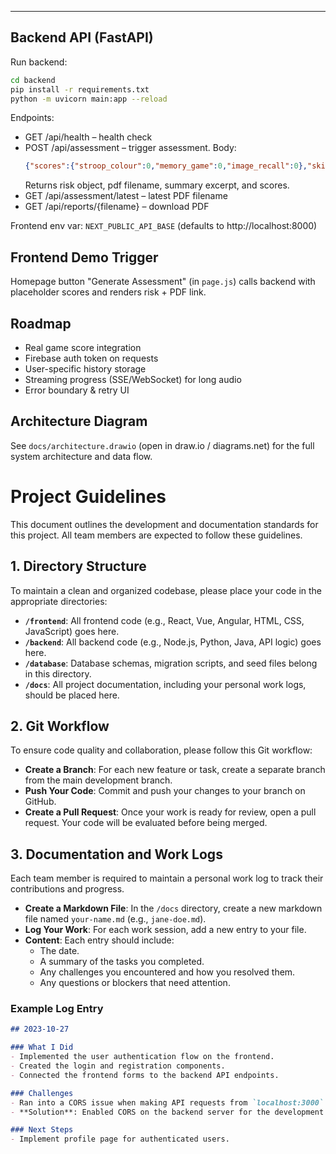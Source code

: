 ---

## Backend API (FastAPI)

Run backend:

```bash
cd backend
pip install -r requirements.txt
python -m uvicorn main:app --reload
```

Endpoints:

- GET /api/health – health check
- POST /api/assessment – trigger assessment. Body:
    ```json
    {"scores":{"stroop_colour":0,"memory_game":0,"image_recall":0},"skip_audio":true,"fast":false,"offline_sentiment":false}
    ```
    Returns risk object, pdf filename, summary excerpt, and scores.
- GET /api/assessment/latest – latest PDF filename
- GET /api/reports/{filename} – download PDF

Frontend env var: `NEXT_PUBLIC_API_BASE` (defaults to http://localhost:8000)

## Frontend Demo Trigger

Homepage button "Generate Assessment" (in `page.js`) calls backend with placeholder scores and renders risk + PDF link.

## Roadmap

- Real game score integration
- Firebase auth token on requests
- User-specific history storage
- Streaming progress (SSE/WebSocket) for long audio
- Error boundary & retry UI

## Architecture Diagram

See `docs/architecture.drawio` (open in draw.io / diagrams.net) for the full system architecture and data flow.

# Project Guidelines

This document outlines the development and documentation standards for this project. All team members are expected to follow these guidelines.

## 1. Directory Structure

To maintain a clean and organized codebase, please place your code in the appropriate directories:

-   **`/frontend`**: All frontend code (e.g., React, Vue, Angular, HTML, CSS, JavaScript) goes here.
-   **`/backend`**: All backend code (e.g., Node.js, Python, Java, API logic) goes here.
-   **`/database`**: Database schemas, migration scripts, and seed files belong in this directory.
-   **`/docs`**: All project documentation, including your personal work logs, should be placed here.

## 2. Git Workflow

To ensure code quality and collaboration, please follow this Git workflow:

-   **Create a Branch**: For each new feature or task, create a separate branch from the main development branch.
-   **Push Your Code**: Commit and push your changes to your branch on GitHub.
-   **Create a Pull Request**: Once your work is ready for review, open a pull request. Your code will be evaluated before being merged.

## 3. Documentation and Work Logs

Each team member is required to maintain a personal work log to track their contributions and progress.

-   **Create a Markdown File**: In the `/docs` directory, create a new markdown file named `your-name.md` (e.g., `jane-doe.md`).
-   **Log Your Work**: For each work session, add a new entry to your file.
-   **Content**: Each entry should include:
    -   The date.
    -   A summary of the tasks you completed.
    -   Any challenges you encountered and how you resolved them.
    -   Any questions or blockers that need attention.

### Example Log Entry

```markdown
## 2023-10-27

### What I Did
- Implemented the user authentication flow on the frontend.
- Created the login and registration components.
- Connected the frontend forms to the backend API endpoints.

### Challenges
- Ran into a CORS issue when making API requests from `localhost:3000` to `localhost:5000`.
- **Solution**: Enabled CORS on the backend server for the development environment.

### Next Steps
- Implement profile page for authenticated users.
```